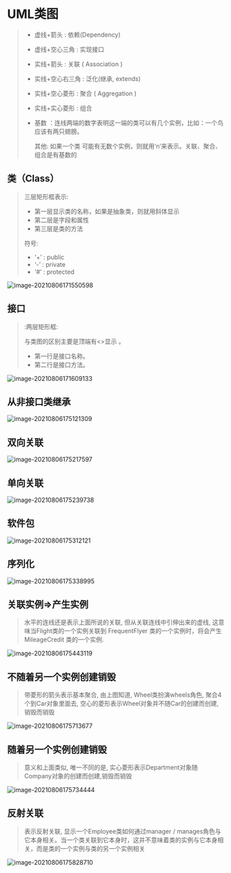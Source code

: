 # UML类图

> - 虚线+箭头 : 依赖(Dependency)
> - 虚线+空心三角 : 实现接口
> - 实线+箭头 : 关联 ( Association )
> - 实线+空心右三角 : 泛化(继承, extends)
> - 实线+空心菱形 : 聚合 ( Aggregation )
> - 实线+实心菱形 : 组合
> - 基数 ：连线两端的数字表明这一端的类可以有几个实例，比如：一个鸟应该有两只翅膀。
>
>   其他: 如果一个类 可能有无数个实例，则就用‘n’来表示。关联、聚合、组合是有基数的

## 类（Class）

> 三层矩形框表示:
>
> - 第一层显示类的名称，如果是抽象类，则就用斜体显示
> - 第二层是字段和属性
> - 第三层是类的方法
>
> 符号:
>
> - ‘+’ : public
> - ‘-’ : private
> - ‘#’ : protected

![image-20210806171550598](.assets/image-20210806171550598-16282413538052.png)

## 接口

> :两层矩形框:
>
> 与类图的区别主要是顶端有<>显示 。
>
> - 第一行是接口名称。
> - 第二行是接口方法。

![image-20210806171609133](.assets/image-20210806171609133-16282413722263.png)

## 从非接口类继承

![image-20210806175121309](.assets/image-20210806175121309.png)

## 双向关联

![image-20210806175217597](.assets/image-20210806175217597.png)

## 单向关联

![image-20210806175239738](.assets/image-20210806175239738.png)

## 软件包

![image-20210806175312121](.assets/image-20210806175312121.png)

## 序列化

![image-20210806175338995](.assets/image-20210806175338995-16282436215534.png)

## 关联实例=>产生实例

> 水平的连线还是表示上面所说的关联, 但从关联连线中引伸出来的虚线, 这意味当Flight类的一个实例关联到 FrequentFlyer 类的一个实例时，将会产生 MileageCredit 类的一个实例.

![image-20210806175443119](.assets/image-20210806175443119.png)

## 不随着另一个实例创建销毁

> 带菱形的箭头表示基本聚合, 由上图知道, Wheel类扮演wheels角色, 聚合4个到Car对象里面去, 空心的菱形表示Wheel对象并不随Car的创建而创建,销毁而销毁

![image-20210806175713677](.assets/image-20210806175713677.png)

## 随着另一个实例创建销毁

> 意义和上面类似, 唯一不同的是, 实心菱形表示Department对象随Company对象的创建而创建,销毁而销毁

![image-20210806175734444](.assets/image-20210806175734444.png)

## 反射关联

> 表示反射关联, 显示一个Employee类如何通过manager / manages角色与它本身相关。当一个类关联到它本身时，这并不意味着类的实例与它本身相关，而是类的一个实例与类的另一个实例相关

![image-20210806175828710](.assets/image-20210806175828710.png)
